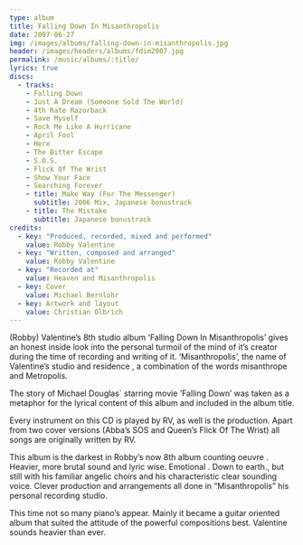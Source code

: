 ```yaml
---
type: album
title: Falling Down In Misanthropolis
date: 2007-06-27
img: /images/albums/falling-down-in-misanthropolis.jpg
header: /images/headers/albums/fdim2007.jpg
permalink: /music/albums/:title/
lyrics: true
discs:
  - tracks:
    - Falling Down
    - Just A Dream (Someone Sold The World)
    - 4th Rate Razorback
    - Save Myself
    - Rock Me Like A Hurricane
    - April Fool
    - Here
    - The Bitter Escape
    - S.O.S.
    - Flick Of The Wrist
    - Show Your Face
    - Searching Forever
    - title: Make Way (For The Messenger)
      subtitle: 2006 Mix, Japanese bonustrack
    - title: The Mistake
      subtitle: Japanese bonustrack
credits:
  - key: "Produced, recorded, mixed and performed"
    value: Robby Valentine
  - key: "Written, composed and arranged"
    value: Robby Valentine
  - key: "Recorded at"
    value: Heaven and Misanthropolis
  - key: Cover
    value: Michael Bernlohr
  - key: Artwork and layout
    value: Christian Olbrich        
---
```


(Robby) Valentine’s 8th studio album ‘Falling Down In Misanthropolis’ gives an honest inside look into the personal turmoil of the mind of it’s creator during the time of recording and writing of it.
‘Misanthropolis’, the name of Valentine’s studio and residence , a combination of the words misanthrope and Metropolis.

The story of Michael Douglas´ starring movie ‘Falling Down’ was taken as a metaphor for the lyrical content of this album and included in the album title.

Every instrument on this CD is played by RV, as well is the production.
Apart from two cover versions (Abba’s SOS and Queen’s Flick Of The Wrist) all songs are originally written by RV.

This album is the darkest in Robby’s now 8th album counting oeuvre .
Heavier, more brutal sound and lyric wise. Emotional . Down to earth., but still with his familiar angelic choirs and his characteristic clear sounding voice.
Clever production and arrangements all done in “Misanthropolis” his personal recording studio.

This time not so many piano’s appear. Mainly it became a guitar oriented album that suited the attitude of the powerful compositions best.
Valentine sounds heavier than ever.